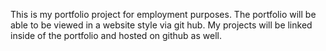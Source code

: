 This is my portfolio project for employment purposes. The portfolio will be able to be viewed in a website style via git hub. My projects will be linked inside of the portfolio and hosted on github as well. 